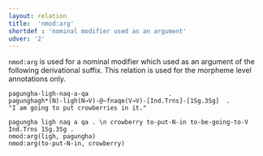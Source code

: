 ```yaml
---
layout: relation
title:  'nmod:arg'
shortdef : 'nominal modifier used as an argument'
udver: '2'
---
```


`nmod:arg` is used for a nominal modifier which used as an argument of the following derivational suffix. This relation is used for the morpheme level annotations only.

```
pagungha-ligh-naq-a-qa						.
pagunghagh*(N)-ligh(N→V)-@~fnaqe(V→V)-[Ind.Trns]-[1Sg.3Sg]	.
"I am going to put crowberries in it."
```

~~~ sdparse
pagungha ligh naq a qa . \n crowberry to-put-N-in to-be-going-to-V Ind.Trns 1Sg.3Sg .
nmod:arg(ligh, pagungha)
nmod:arg(to-put-N-in, crowberry)
~~~
<!-- Interlanguage links updated Po lis 14 15:35:31 CET 2022 -->
